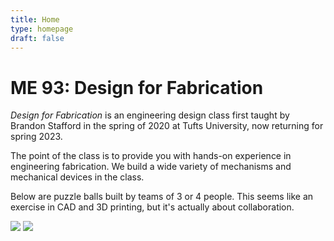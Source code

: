 ```yaml
---
title: Home
type: homepage
draft: false
---
```


# ME 93: Design for Fabrication

_Design for Fabrication_ is an engineering design class first taught by Brandon Stafford in the spring of 2020 at Tufts University, now returning for spring 2023.

The point of the class is to provide you with hands-on experience in engineering fabrication. We build a wide variety of mechanisms and mechanical devices in the class.

Below are puzzle balls built by teams of 3 or 4 people. This seems like an exercise in CAD and 3D printing, but it's actually about collaboration.

![](/img/puzzle-balls-2023-cropped.jpg)
![](/img/puzzle-balls-2023-closeup.jpg)
